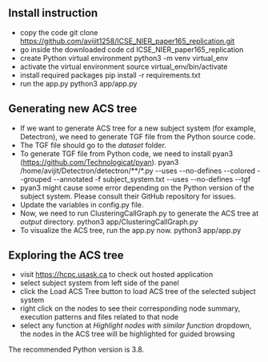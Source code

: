 ## Install instruction
* copy the code 
    git clone https://github.com/avijit1258/ICSE_NIER_paper165_replication.git
* go inside the downloaded code
    cd ICSE_NIER_paper165_replication
* create Python virtual environment
    python3 -m venv virtual_env
* activate the virtual environment
    source virtual_env/bin/activate
* install required packages
    pip install -r requirements.txt
* run the app.py
    python3 app/app.py


## Generating new ACS tree

* If we want to generate ACS tree for a new subject system (for example, Detectron), we need to generate TGF file from the Python source code.
* The TGF file should go to the *dataset* folder. 
* To generate TGF file from Python code, we need to install pyan3 (https://github.com/Technologicat/pyan). 
    pyan3 /home/avijit/Detectron/detectron/**/*.py --uses --no-defines --colored --grouped --annotated  -f subject_system.txt --uses --no-defines --tgf
* pyan3 might cause some error depending on the Python version of the subject system. Please consult their GitHub repository for issues.
* Update the variables in config.py file. 
* Now, we need to run ClusteringCallGraph.py to generate the ACS tree at *output* directory. 
    python3 app/ClusteringCallGraph.py
* To visualize the ACS tree, run the app.py now. 
    python3 app/app.py



## Exploring the ACS tree

* visit https://hcpc.usask.ca to check out hosted application
* select subject system from left side of the panel
* click the Load ACS Tree button to load ACS tree of the selected subject system
* right click on the nodes to see their corresponding node summary, execution patterns and files related to that node
* select any function at *Highlight nodes with similar function* dropdown, the nodes in the ACS tree will be
highlighted for guided browsing

The recommended Python version is 3.8. 
